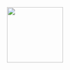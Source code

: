 <div align="center">
        <a href="https://github.com/daihiepnguyen"><img src="https://github-readme-stats.vercel.app/api/wakatime?username=hongocthanh&langs_count=6&border_radius=15&range=last_7_days&layout=compact&custom_title=Last%207%20Days" height="128px"/>
        </a>
    </div>
